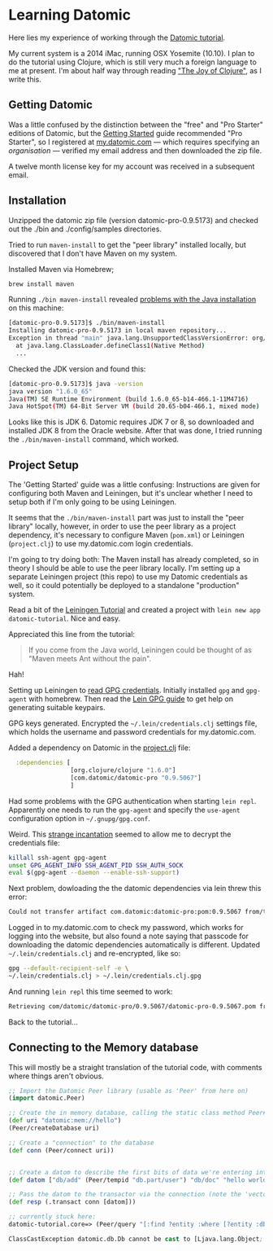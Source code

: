 # Learning Datomic

Here lies my experience of working through the [Datomic tutorial](http://docs.datomic.com/tutorial.html).

My current system is a 2014 iMac, running OSX Yosemite (10.10). I plan to do the tutorial using Clojure, which is still very much a foreign language to me at present. I'm about half way through reading ["The Joy of Clojure"](http://www.joyofclojure.com), as I write this.

## Getting Datomic

Was a little confused by the distinction between the "free" and "Pro Starter" editions of Datomic, but the [Getting Started](http://docs.datomic.com/getting-started.html) guide recommended "Pro Starter", so I registered at [my.datomic.com](http://my.datomic.com) — which requires specifying an *organisation* — verified my email address and then downloaded the zip file.

A twelve month license key for my account was received in a subsequent email.

## Installation

Unzipped the datomic zip file (version datomic-pro-0.9.5173) and checked out
the ./bin and ./config/samples directories.

Tried to run `maven-install` to get the "peer library" installed locally, but discovered that I don't have Maven on my system.

Installed Maven via Homebrew;
```bash
brew install maven
```

Running `./bin maven-install` revealed [problems with the Java installation](http://stackoverflow.com/questions/29255495/maven-installation-osx-error-unsupported-major-minor-version-51-0) on this machine:

```bash
[datomic-pro-0.9.5173]$ ./bin/maven-install
Installing datomic-pro-0.9.5173 in local maven repository...
Exception in thread "main" java.lang.UnsupportedClassVersionError: org/apache/maven/cli/MavenCli : Unsupported major.minor version 51.0
  at java.lang.ClassLoader.defineClass1(Native Method)
  ...
```

Checked the JDK version and found this:
```bash
[datomic-pro-0.9.5173]$ java -version
java version "1.6.0_65"
Java(TM) SE Runtime Environment (build 1.6.0_65-b14-466.1-11M4716)
Java HotSpot(TM) 64-Bit Server VM (build 20.65-b04-466.1, mixed mode)
```

Looks like this is JDK 6. Datomic requires JDK 7 or 8, so downloaded and installed JDK 8 from the Oracle website. After that was done, I tried running the `./bin/maven-install` command, which worked.


## Project Setup

The 'Getting Started' guide was a little confusing: Instructions are given for configuring both Maven and Leiningen, but it's unclear whether I need to setup both if I'm only going to be using Leiningen.

It seems that the `./bin/maven-install` part was just to install the "peer library" locally, however, in order to use the peer library as a project dependency, it's necessary to configure Maven (`pom.xml`) or Leiningen (`project.clj`) to use my.datomic.com login credentials.

I'm going to try doing both: The Maven install has already completed, so in theory I should be able to use the peer library locally. I'm setting up a separate Leiningen project (this repo) to use my Datomic credentials as well, so it could potentially be deployed to a standalone "production" system.

Read a bit of the [Leiningen Tutorial](https://github.com/technomancy/leiningen/blob/stable/doc/TUTORIAL.md#creating-a-project) and created a project with `lein new app datomic-tutorial`. Nice and easy.

Appreciated this line from the tutorial:

> If you come from the Java world, Leiningen could be thought of as "Maven meets Ant without the pain".

Hah!

Setting up Leiningen to [read GPG credentials](https://github.com/technomancy/leiningen/blob/master/doc/DEPLOY.md#authentication). Initially installed `gpg` and `gpg-agent` with homebrew. Then read the [Lein GPG guide](https://github.com/technomancy/leiningen/blob/stable/doc/GPG.md) to get help on generating suitable keypairs.

GPG keys generated. Encrypted the `~/.lein/credentials.clj` settings file, which holds the username and password credentials for my.datomic.com.

Added a dependency on Datomic in the [project.clj](./project.clj) file:
```clojure
  :dependencies [
                 [org.clojure/clojure "1.6.0"]
                 [com.datomic/datomic-pro "0.9.5067"]
                 ]
```

Had some problems with the GPG authentication when starting `lein repl`. Apparently one needs to run the `gpg-agent` and specify the `use-agent` configuration option in `~/.gnupg/gpg.conf`.

Weird. This [strange incantation](https://github.com/technomancy/leiningen/issues/1349#issuecomment-74310781) seemed to allow me to decrypt the credentials file:

```bash
killall ssh-agent gpg-agent
unset GPG_AGENT_INFO SSH_AGENT_PID SSH_AUTH_SOCK
eval $(gpg-agent --daemon --enable-ssh-support)
```

Next problem, dowloading the the datomic dependencies via lein threw this error:

```bash
Could not transfer artifact com.datomic:datomic-pro:pom:0.9.5067 from/to my.datomic.com (https://my.datomic.com/repo): Not authorized , ReasonPhrase:Unauthorized.
```

Logged in to my.datomic.com to check my password, which works for logging into the website, but also found a note saying that passcode for downloading the datomic dependencies automatically is different. Updated `~/.lein/credentials.clj` and re-encrypted, like so:

```bash
gpg --default-recipient-self -e \
~/.lein/credentials.clj > ~/.lein/credentials.clj.gpg
```

And running `lein repl` this time seemed to work:

```bash
Retrieving com/datomic/datomic-pro/0.9.5067/datomic-pro-0.9.5067.pom from my.datomic.com
```

Back to the tutorial...

## Connecting to the Memory database

This will mostly be a straight translation of the tutorial code, with comments where things aren't obvious.

```clojure
;; Import the Datomic Peer library (usable as 'Peer' from here on)
(import datomic.Peer)

;; Create the in memory database, calling the static class method Peer#createDatabase
(def uri "datomic:mem://hello")
(Peer/createDatabase uri)

;; Create a "connection" to the database
(def conn (Peer/connect uri))


;; Create a datom to describe the first bits of data we're entering into the DB:
(def datom ["db/add" (Peer/tempid "db.part/user") "db/doc" "hello world"])

;; Pass the datom to the transactor via the connection (note the 'vector of vectors' for the datom):
(def resp (.transact conn [datom]))

;; currently stuck here:
datomic-tutorial.core=> (Peer/query "[:find ?entity :where [?entity :db/doc \"hello world\"]]" db)

ClassCastException datomic.db.Db cannot be cast to [Ljava.lang.Object;
```
